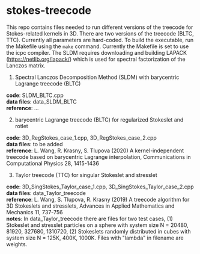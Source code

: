 # stokes-treecode

This repo contains files needed to run different versions of the treecode for Stokes-related kernels in 3D. There are two versions of the treecode (BLTC, TTC). Currently all parameters are hard-coded. To build the executable, run the Makefile using the `make` command. Currently the Makefile is set to use the icpc compiler. The SLDM requires downloading and building LAPACK (https://netlib.org/lapack/) which is used for spectral factorization of the Lanczos matrix.

1. Spectral Lanczos Decomposition Method (SLDM) with barycentric Lagrange treecode (BLTC)

**code**: SLDM_BLTC.cpp  
**data files**: data_SLDM_BLTC  
**reference**: ...  

2. barycentric Lagrange treecode (BLTC) for regularized Stokeslet and rotlet

**code**: 3D_RegStokes_case_1.cpp, 3D_RegStokes_case_2.cpp  
**data files**: to be added  
**reference**: L. Wang, R. Krasny, S. Tlupova (2020) A kernel-independent treecode based on barycentric Lagrange interpolation, Communications in Computational Physics 28, 1415-1436

3. Taylor treecode (TTC) for singular Stokeslet and stresslet

**code**: 3D_SingStokes_Taylor_case_1.cpp, 3D_SingStokes_Taylor_case_2.cpp  
**data files**: data_Taylor_treecode   
**reference**: L. Wang, S. Tlupova, R. Krasny (2019) A treecode algorithm for 3D Stokeslets and stresslets, Advances in Applied Mathematics and Mechanics 11, 737-756  
**notes**: In data_Taylor_treecode there are files for two test cases,
(1) Stokeslet and stresslet particles on a sphere with system size N = 20480, 81920, 327680, 1310720,
(2) Stokeslets randomly distributed in cubes with system size N = 125K, 400K, 1000K.
Files with "lambda" in filename are weights.
